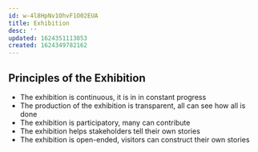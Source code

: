 ```yaml
---
id: w-4l8HpNv1OhvF1O02EUA
title: Exhibition
desc: ''
updated: 1624351113853
created: 1624349782162
---
```


## Principles of the Exhibition

- The exhibition is continuous, it is in in constant progress
- The production of the exhibition is transparent, all can see how all is done
- The exhibition is participatory, many can contribute
- The exhibition helps stakeholders tell their own stories
- The exhibition is open-ended, visitors can construct their own stories


